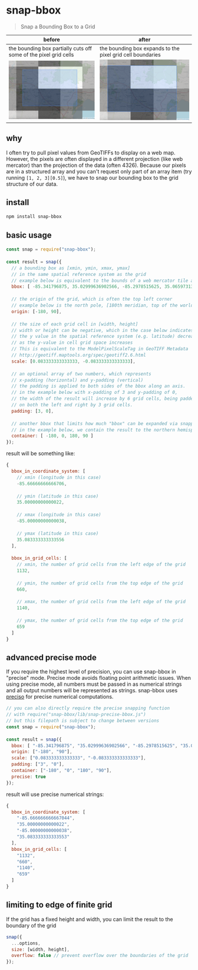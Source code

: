 # snap-bbox
> Snap a Bounding Box to a Grid

| before | after |
| ------ | ----- |
| the bounding box partially cuts off some of the pixel grid cells | the bounding box expands to the pixel grid cell boundaries |
| ![before](https://github.com/DanielJDufour/snap-bbox/raw/main/before.png) | ![before](https://github.com/DanielJDufour/snap-bbox/raw/main/after.png) |

## why
I often try to pull pixel values from GeoTIFFs to display on a web map.
However, the pixels are often displayed in a different projection (like web mercator)
than the projection of the data (often 4326).
Because our pixels are in a structured array and you can't request only part of an array item (try running `[1, 2, 3][0.5]`), we have to snap our bounding box to the grid structure of our data.

## install
```bash
npm install snap-bbox
```

## basic usage
```js
const snap = require("snap-bbox");

const result = snap({
  // a bounding box as [xmin, ymin, xmax, ymax]
  // in the same spatial reference system as the grid
  // example below is equivalent to the bounds of a web mercator tile at x=2154, y=3243 and z=13
  bbox: [ -85.341796875, 35.02999636902566, -85.2978515625, 35.06597313798418 ],

  // the origin of the grid, which is often the top left corner
  // example below is the north pole, [180th meridian, top of the world]
  origin: [-180, 90],

  // the size of each grid cell in [width, height]
  // width or height can be negative, which in the case below indicates that
  // the y value in the spatial reference system (e.g. latitude) decreases
  // as the y-value in cell grid space increases
  // This is equivalent to the ModelPixelScaleTag in GeoTIFF Metadata
  // http://geotiff.maptools.org/spec/geotiff2.6.html
  scale: [0.083333333333333, -0.083333333333333],

  // an optional array of two numbers, which represents
  // x-padding (horizontal) and y-padding (vertical)
  // the padding is applied to both sides of the bbox along an axis.
  // in the example below with x-padding of 3 and y-padding of 0,
  // the width of the result will increase by 6 grid cells, being padded
  // on both the left and right by 3 grid cells.
  padding: [3, 0],

  // another bbox that limits how much "bbox" can be expanded via snapping and padding
  // in the example below, we contain the result to the northern hemisphere
  container: [ -180, 0, 180, 90 ]
});
```
result will be something like:
```js
{
  bbox_in_coordinate_system: [
    // xmin (longitude in this case)
    -85.66666666666706,

    // ymin (latitude in this case)
    35.00000000000022,

    // xmax (longitude in this case)
    -85.00000000000038,

    // ymax (latitude in this case)
    35.083333333333556
  ],

  bbox_in_grid_cells: [
    // xmin, the number of grid cells from the left edge of the grid
    1132,

    // ymin, the number of grid cells from the top edge of the grid
    660,

    // xmax, the number of grid cells from the left edge of the grid
    1140,

    // ymax, the number of grid cells from the top edge of the grid
    659
  ]
}
```

## advanced precise mode
If you require the highest level of precision, you can use snap-bbox in "precise" mode.
Precise mode avoids floating point arithmetic issues.  When using precise mode,
all numbers must be passed in as numerical strings and all output numbers will be
represented as strings. snap-bbox uses [preciso](https://github.com/DanielJDufour/preciso)
for precise numerical computations.
```js
// you can also directly require the precise snapping function
// with require("snap-bbox/lib/snap-precise-bbox.js")
// but this filepath is subject to change between versions
const snap = require("snap-bbox");

const result = snap({
  bbox: [ "-85.341796875", "35.02999636902566", "-85.2978515625", "35.06597313798418" ],
  origin: ["-180", "90"],
  scale: ["0.083333333333333", "-0.083333333333333"],
  padding: ["3", "0"],
  container: ["-180", "0", "180", "90"],
  precise: true
});
```
result will use precise numerical strings:
```js
{
  bbox_in_coordinate_system: [
    "-85.666666666667044",
    "35.00000000000022",
    "-85.00000000000038",
    "35.083333333333553"
  ],
  bbox_in_grid_cells: [
    "1132",
    "660",
    "1140",
    "659"
  ]
}
```

## limiting to edge of finite grid
If the grid has a fixed height and width, you can limit the result to the boundary of the grid
```js
snap({
  ...options,
  size: [width, height],
  overflow: false // prevent overflow over the boundaries of the grid
});
```